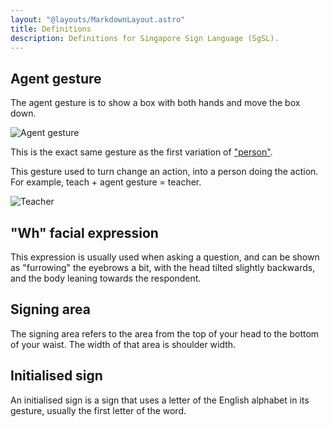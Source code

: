 ```yaml
---
layout: "@layouts/MarkdownLayout.astro"
title: Definitions
description: Definitions for Singapore Sign Language (SgSL).
---
```


## Agent gesture

The agent gesture is to show a box with both hands and move the box down.

![Agent gesture](@signs/person-variation-1.gif)

This is the exact same gesture as
the first variation of ["person"](../signs/person#variation-1).

This gesture used to turn change an action, into a person doing the action.
For example, teach + agent gesture = teacher.

![Teacher](@signs/teacher.gif)

## "Wh" facial expression

This expression is usually used when asking a question,
and can be shown as "furrowing" the eyebrows a bit,
with the head tilted slightly backwards,
and the body leaning towards the respondent.

## Signing area

The signing area refers to the area from the top of your head
to the bottom of your waist. The width of that area is shoulder width.

## Initialised sign

An initialised sign is a sign that uses a letter of the English alphabet
in its gesture, usually the first letter of the word.
